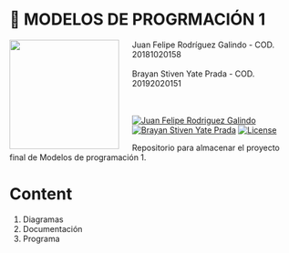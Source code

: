 # 👻  **MODELOS DE PROGRMACIÓN 1**

<img src="https://www.udistrital.edu.co/themes/custom/versh/images/default/preloader.png" align="left" width="192px" height="192px"/>
<img align="left" width="0" height="192px" hspace="10"/>

Juan Felipe Rodríguez Galindo  - COD. 20181020158
<br></br>
Brayan Stiven Yate Prada  - COD. 20192020151

<br></br>
[![Juan Felipe Rodriguez Galindo](https://img.shields.io/badge/Juferoga-github-br?style=flat-square)](https://gitlab.com/Juferoga)
[![Brayan Stiven Yate Prada](https://img.shields.io/badge/Juferoga-github-br?style=flat-square)](https://gitlab.com/BrayanYate)
[![License](https://img.shields.io/badge/License-GPL_V.3-blue?style=flat-square)](https://www.gnu.org/licenses/gpl-3.0.html)


Repositorio para almacenar el proyecto final de Modelos de programación 1.

# Content

1. Diagramas 
2. Documentación
3. Programa
